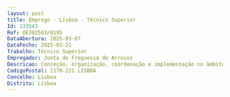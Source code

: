 ```yaml
--- 
layout: post
title: Emprego - Lisboa - Técnico Superior
Id: 133543
Ref: OE202503/0195
DataAbertura: 2025-03-07
DataFecho: 2025-03-21
Trabalho: Técnico Superior
Empregador: Junta de Freguesia de Arroios
Descricao: Conceção, organização, coordenação e implementação no âmbito da dinamização de atividades, assim como o planeamento e monotorização de todas as ações implementadas através do projeto de Atividades de Animação e Apoio à Família Componente de Apoio à Família e Atividades de Enriquecimento Curricular nas escolas de 1º ciclo do território de Arroios.
CodigoPostal: 1170-221 LISBOA
Concelho: Lisboa
Distrito: Lisboa
--- 
```

